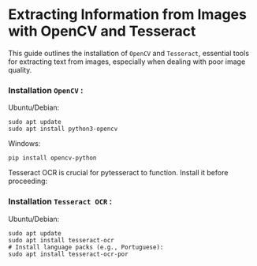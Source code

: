 # Extracting Information from Images with OpenCV and Tesseract
This guide outlines the installation of `OpenCV` and `Tesseract`, essential tools for extracting text from images, especially when dealing with poor image quality.

### Installation **`OpenCV`** :
Ubuntu/Debian:
```
sudo apt update
sudo apt install python3-opencv
```

Windows:
```
pip install opencv-python
```

Tesseract OCR is crucial for pytesseract to function. Install it before proceeding:
### Installation **`Tesseract OCR`** :

Ubuntu/Debian:
```
sudo apt update
sudo apt install tesseract-ocr
# Install language packs (e.g., Portuguese):
sudo apt install tesseract-ocr-por
```

